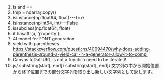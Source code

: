 1. is and ==
2. tmp = ndarray.copy()
3. isinstance(np.float64, float)---True
4. isinstance(np.int64, int)---False
5. issubclass(np.float64, float)
6. if hasattr(a, 'property'):
7. AI model for FONT generation
8. yield with parentheses
   https://stackoverflow.com/questions/40094470/why-does-adding-parenthesis-around-a-yield-call-in-a-generator-allow-it-to-compi
9. Canvas.toDataURL is not a function
   need to be iterated!
10. js/ substring(start[, end])
   substring(start[, end]) 文字列の中から開始位置から終了位置までの部分文字列を取り出し新しい文字列として返します。
